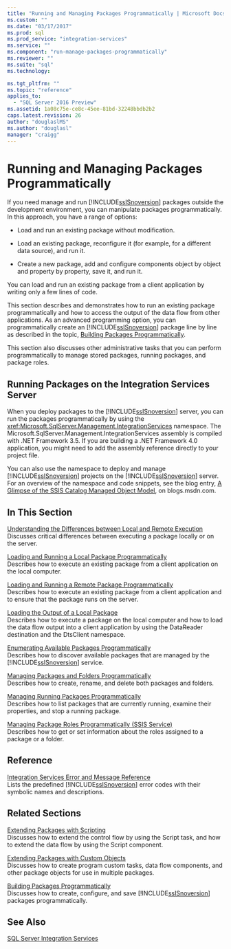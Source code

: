 ```yaml
---
title: "Running and Managing Packages Programmatically | Microsoft Docs"
ms.custom: ""
ms.date: "03/17/2017"
ms.prod: sql
ms.prod_service: "integration-services"
ms.service: ""
ms.component: "run-manage-packages-programmatically"
ms.reviewer: ""
ms.suite: "sql"
ms.technology: 

ms.tgt_pltfrm: ""
ms.topic: "reference"
applies_to: 
  - "SQL Server 2016 Preview"
ms.assetid: 1a08c75e-ce8c-45ee-81bd-32248bbdb2b2
caps.latest.revision: 26
author: "douglaslMS"
ms.author: "douglasl"
manager: "craigg"
---
```

# Running and Managing Packages Programmatically
  If you need manage and run [!INCLUDE[ssISnoversion](../../includes/ssisnoversion-md.md)] packages outside the development environment, you can manipulate packages programmatically. In this approach, you have a range of options:  
  
-   Load and run an existing package without modification.  
  
-   Load an existing package, reconfigure it (for example, for a different data source), and run it.  
  
-   Create a new package, add and configure components object by object and property by property, save it, and run it.  
  
 You can load and run an existing package from a client application by writing only a few lines of code.  
  
 This section describes and demonstrates how to run an existing package programmatically and how to access the output of the data flow from other applications. As an advanced programming option, you can programmatically create an [!INCLUDE[ssISnoversion](../../includes/ssisnoversion-md.md)] package line by line as described in the topic, [Building Packages Programmatically](../../integration-services/building-packages-programmatically/building-packages-programmatically.md).  
  
 This section also discusses other administrative tasks that you can perform programmatically to manage stored packages, running packages, and package roles.  
  
## Running Packages on the Integration Services Server  
 When you deploy packages to the [!INCLUDE[ssISnoversion](../../includes/ssisnoversion-md.md)] server, you can run the packages programmatically by using the <xref:Microsoft.SqlServer.Management.IntegrationServices> namespace. The Microsoft.SqlServer.Management.IntegrationServices assembly is compiled with .NET Framework 3.5. If you are building a .NET Framework 4.0 application, you might need to add the assembly reference directly to your project file.  
  
 You can also use the namespace to deploy and manage [!INCLUDE[ssISnoversion](../../includes/ssisnoversion-md.md)] projects on the [!INCLUDE[ssISnoversion](../../includes/ssisnoversion-md.md)] server. For an overview of the namespace and code snippets, see the blog entry, [A Glimpse of the SSIS Catalog Managed Object Model](http://go.microsoft.com/fwlink/?LinkId=253122), on blogs.msdn.com.  
  
## In This Section  
 [Understanding the Differences between Local and Remote Execution](../../integration-services/run-manage-packages-programmatically/understanding-the-differences-between-local-and-remote-execution.md)  
 Discusses critical differences between executing a package locally or on the server.  
  
 [Loading and Running a Local Package Programmatically](../../integration-services/run-manage-packages-programmatically/loading-and-running-a-local-package-programmatically.md)  
 Describes how to execute an existing package from a client application on the local computer.  
  
 [Loading and Running a Remote Package Programmatically](../../integration-services/run-manage-packages-programmatically/loading-and-running-a-remote-package-programmatically.md)  
 Describes how to execute an existing package from a client application and to ensure that the package runs on the server.  
  
 [Loading the Output of a Local Package](../../integration-services/run-manage-packages-programmatically/loading-the-output-of-a-local-package.md)  
 Describes how to execute a package on the local computer and how to load the data flow output into a client application by using the DataReader destination and the DtsClient namespace.  
  
 [Enumerating Available Packages Programmatically](../../integration-services/run-manage-packages-programmatically/enumerating-available-packages-programmatically.md)  
 Describes how to discover available packages that are managed by the [!INCLUDE[ssISnoversion](../../includes/ssisnoversion-md.md)] service.  
  
 [Managing Packages and Folders Programmatically](../../integration-services/run-manage-packages-programmatically/managing-packages-and-folders-programmatically.md)  
 Describes how to create, rename, and delete both packages and folders.  
  
 [Managing Running Packages Programmatically](../../integration-services/run-manage-packages-programmatically/managing-running-packages-programmatically.md)  
 Describes how to list packages that are currently running, examine their properties, and stop a running package.  
  
 [Managing Package Roles Programmatically &#40;SSIS Service&#41;](../../integration-services/run-manage-packages-programmatically/managing-package-roles-programmatically-ssis-service.md)  
 Describes how to get or set information about the roles assigned to a package or a folder.  
  
## Reference  
 [Integration Services Error and Message Reference](../../integration-services/integration-services-error-and-message-reference.md)  
 Lists the predefined [!INCLUDE[ssISnoversion](../../includes/ssisnoversion-md.md)] error codes with their symbolic names and descriptions.  
  
## Related Sections  
 [Extending Packages with Scripting](../../integration-services/extending-packages-scripting/extending-packages-with-scripting.md)  
 Discusses how to extend the control flow by using the Script task, and how to extend the data flow by using the Script component.  
  
 [Extending Packages with Custom Objects](../../integration-services/extending-packages-custom-objects/extending-packages-with-custom-objects.md)  
 Discusses how to create program custom tasks, data flow components, and other package objects for use in multiple packages.  
  
 [Building Packages Programmatically](../../integration-services/building-packages-programmatically/building-packages-programmatically.md)  
 Discusses how to create, configure, and save [!INCLUDE[ssISnoversion](../../includes/ssisnoversion-md.md)] packages programmatically.  
  
## See Also  
 [SQL Server Integration Services](../../integration-services/sql-server-integration-services.md)  
  
  

